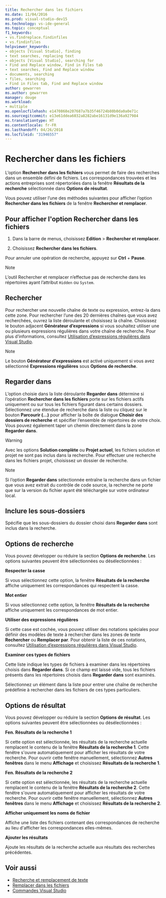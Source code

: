 ```yaml
---
title: Rechercher dans les fichiers
ms.date: 11/04/2016
ms.prod: visual-studio-dev15
ms.technology: vs-ide-general
ms.topic: conceptual
f1_keywords:
- vs.findreplace.findinfiles
- vs.findinfiles
helpviewer_keywords:
- objects [Visual Studio], finding
- text searches, replacing text
- objects [Visual Studio], searching for
- Find and Replace window, Find in Files tab
- text searches, Find and Replace window
- documents, searching
- files, searching
- Find in Files tab, Find and Replace window
author: gewarren
ms.author: gewarren
manager: douge
ms.workload:
- multiple
ms.openlocfilehash: e1470868e207687a7b35f46724b80b0da0a0e71c
ms.sourcegitcommit: e13e61ddea6032a8282abe16131d9e136a927984
ms.translationtype: HT
ms.contentlocale: fr-FR
ms.lasthandoff: 04/26/2018
ms.locfileid: "31946557"
---
```

# <a name="find-in-files"></a>Rechercher dans les fichiers

L’option **Rechercher dans les fichiers** vous permet de faire des recherches dans un ensemble défini de fichiers. Les correspondances trouvées et les actions entreprises sont répertoriées dans la fenêtre **Résultats de la recherche** sélectionnée dans **Options de résultat**.

Vous pouvez utiliser l’une des méthodes suivantes pour afficher l’option **Rechercher dans les fichiers** de la fenêtre **Rechercher et remplacer**.

## <a name="to-display-find-in-files"></a>Pour afficher l'option Rechercher dans les fichiers

1. Dans la barre de menus, choisissez **Edition** > **Rechercher et remplacer**.

1. Choisissez **Rechercher dans les fichiers**.

Pour annuler une opération de recherche, appuyez sur **Ctrl** + **Pause**.

> [!NOTE]
> L’outil Rechercher et remplacer n’effectue pas de recherche dans les répertoires ayant l’attribut `Hidden` ou `System`.

## <a name="find-what"></a>Rechercher

Pour rechercher une nouvelle chaîne de texte ou expression, entrez-la dans cette zone. Pour rechercher l’une des 20 dernières chaînes que vous avez recherchées, ouvrez la liste déroulante et choisissez la chaîne. Choisissez le bouton adjacent **Générateur d’expressions** si vous souhaitez utiliser une ou plusieurs expressions régulières dans votre chaîne de recherche. Pour plus d’informations, consultez [Utilisation d’expressions régulières dans Visual Studio](../ide/using-regular-expressions-in-visual-studio.md).

> [!NOTE]
> Le bouton **Générateur d’expressions** est activé uniquement si vous avez sélectionné **Expressions régulières** sous **Options de recherche**.

## <a name="look-in"></a>Regarder dans

L’option choisie dans la liste déroulante **Regarder dans** détermine si l’opération **Rechercher dans les fichiers** porte sur les fichiers actifs uniquement ou sur tous les fichiers figurant dans certains dossiers. Sélectionnez une étendue de recherche dans la liste ou cliquez sur le bouton **Parcourir (...)** pour afficher la boîte de dialogue **Choisir des dossiers de recherche** et spécifier l’ensemble de répertoires de votre choix. Vous pouvez également taper un chemin directement dans la zone **Regarder dans**.

> [!WARNING]
> Avec les options **Solution complète** ou **Projet actuel**, les fichiers solution et projet ne sont pas inclus dans la recherche. Pour effectuer une recherche dans les fichiers projet, choisissez un dossier de recherche.

> [!NOTE]
> Si l’option **Regarder dans** sélectionnée entraîne la recherche dans un fichier que vous avez extrait du contrôle de code source, la recherche ne porte que sur la version du fichier ayant été téléchargée sur votre ordinateur local.

## <a name="include-subfolders"></a>Inclure les sous-dossiers

Spécifie que les sous-dossiers du dossier choisi dans **Regarder dans** sont inclus dans la recherche.

## <a name="find-options"></a>Options de recherche

Vous pouvez développer ou réduire la section **Options de recherche**. Les options suivantes peuvent être sélectionnées ou désélectionnées :

**Respecter la casse**

Si vous sélectionnez cette option, la fenêtre **Résultats de la recherche** affiche uniquement les correspondances qui respectent la casse.

**Mot entier**

Si vous sélectionnez cette option, la fenêtre **Résultats de la recherche** affiche uniquement les correspondances de mot entier.

**Utiliser des expressions régulières**

Si cette case est cochée, vous pouvez utiliser des notations spéciales pour définir des modèles de texte à rechercher dans les zones de texte **Rechercher** ou **Remplacer par**. Pour obtenir la liste de ces notations, consultez [Utilisation d’expressions régulières dans Visual Studio](../ide/using-regular-expressions-in-visual-studio.md).

**Examiner ces types de fichiers**

Cette liste indique les types de fichiers à examiner dans les répertoires choisis dans **Regarder dans**. Si ce champ est laissé vide, tous les fichiers présents dans les répertoires choisis dans **Regarder dans** sont examinés.

Sélectionnez un élément dans la liste pour entrer une chaîne de recherche prédéfinie à rechercher dans les fichiers de ces types particuliers.

## <a name="result-options"></a>Options de résultat

Vous pouvez développer ou réduire la section **Options de résultat**. Les options suivantes peuvent être sélectionnées ou désélectionnées :

**Fen. Résultats de la recherche 1**

Si cette option est sélectionnée, les résultats de la recherche actuelle remplacent le contenu de la fenêtre **Résultats de la recherche 1**. Cette fenêtre s'ouvre automatiquement pour afficher les résultats de votre recherche. Pour ouvrir cette fenêtre manuellement, sélectionnez **Autres fenêtres** dans le menu **Affichage** et choisissez **Résultats de la recherche 1**.

**Fen. Résultats de la recherche 2**

Si cette option est sélectionnée, les résultats de la recherche actuelle remplacent le contenu de la fenêtre **Résultats de la recherche 2**. Cette fenêtre s'ouvre automatiquement pour afficher les résultats de votre recherche. Pour ouvrir cette fenêtre manuellement, sélectionnez **Autres fenêtres** dans le menu **Affichage** et choisissez **Résultats de la recherche 2**.

**Afficher uniquement les noms de fichier**

Affiche une liste des fichiers contenant des correspondances de recherche au lieu d'afficher les correspondances elles-mêmes.

**Ajouter les résultats**

Ajoute les résultats de la recherche actuelle aux résultats des recherches précédentes.

## <a name="see-also"></a>Voir aussi

- [Recherche et remplacement de texte](../ide/finding-and-replacing-text.md)
- [Remplacer dans les fichiers](../ide/replace-in-files.md)
- [Commandes Visual Studio](../ide/reference/visual-studio-commands.md)